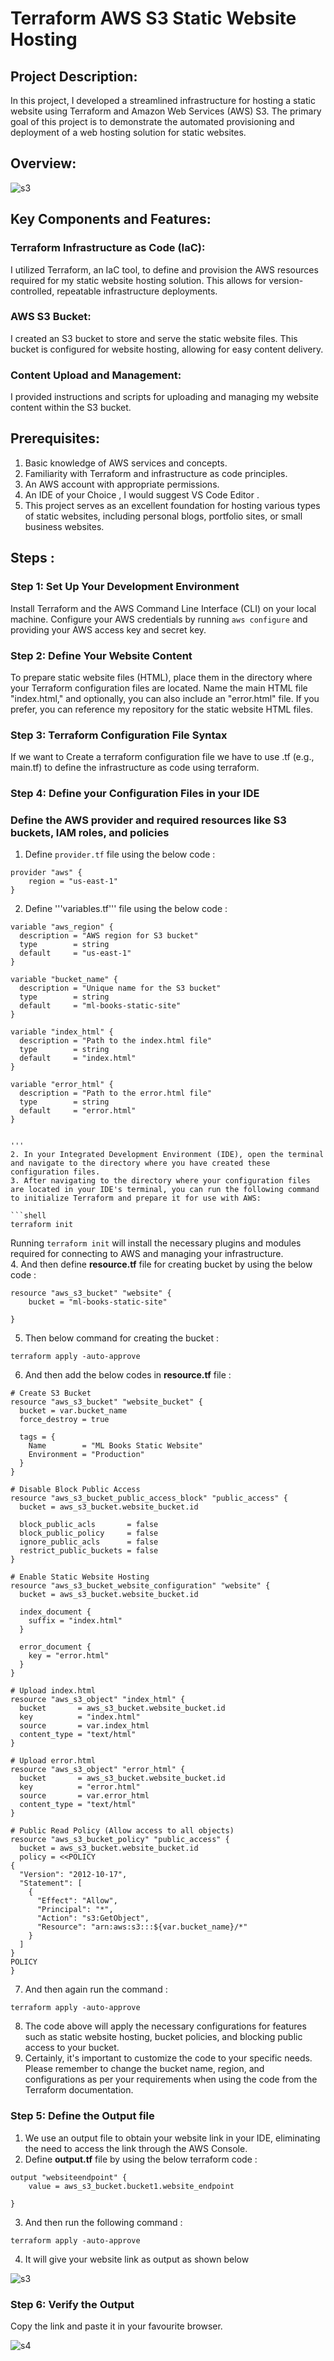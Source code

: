  #  Terraform AWS S3 Static Website Hosting

## Project Description:
In this project, I developed a streamlined infrastructure for hosting a static website using Terraform and Amazon Web Services (AWS) S3. The primary goal of this project is to demonstrate the automated provisioning and deployment of a web hosting solution for static websites.

## Overview:

![s3](https://github.com/mathesh-me/static-website-host-1/assets/144098846/ab68ff80-7841-4674-9b3c-ceac0710a39b)


## Key Components and Features:

### Terraform Infrastructure as Code (IaC):
I utilized Terraform, an IaC tool, to define and provision the AWS resources required for my static website hosting solution. This allows for version-controlled, repeatable infrastructure deployments.

### AWS S3 Bucket:
I created an S3 bucket to store and serve the static website files. This bucket is configured for website hosting, allowing for easy content delivery.

### Content Upload and Management: 
I provided instructions and scripts for uploading and managing my website content within the S3 bucket.

## Prerequisites:

1. Basic knowledge of AWS services and concepts.
2. Familiarity with Terraform and infrastructure as code principles.
3. An AWS account with appropriate permissions.
4. An IDE of your Choice , I would suggest VS Code Editor .
5. This project serves as an excellent foundation for hosting various types of static websites, including personal blogs, portfolio sites, or small business websites.


## Steps :

### Step 1: Set Up Your Development Environment

Install Terraform and the AWS Command Line Interface (CLI) on your local machine.
Configure your AWS credentials by running ```aws configure``` and providing your AWS access key and secret key.

### Step 2: Define Your Website Content

To prepare static website files (HTML), place them in the directory where your Terraform configuration files are located. Name the main HTML file "index.html," and optionally, you can also include an "error.html" file. If you prefer, you can reference my repository for the static website HTML files.

### Step 3: Terraform Configuration File Syntax

If we want to Create a terraform configuration file we have to use .tf (e.g., main.tf) to define the infrastructure as code using terraform.

### Step 4: Define your Configuration Files in your IDE
### Define the AWS provider and required resources like S3 buckets, IAM roles, and policies
1. Define ```provider.tf``` file using the below code :

```
provider "aws" {
    region = "us-east-1"
}
```
2. Define '''variables.tf''' file using the below code :

```
variable "aws_region" {
  description = "AWS region for S3 bucket"
  type        = string
  default     = "us-east-1"
}

variable "bucket_name" {
  description = "Unique name for the S3 bucket"
  type        = string
  default     = "ml-books-static-site"
}

variable "index_html" {
  description = "Path to the index.html file"
  type        = string
  default     = "index.html"
}

variable "error_html" {
  description = "Path to the error.html file"
  type        = string
  default     = "error.html"
}


'''
2. In your Integrated Development Environment (IDE), open the terminal and navigate to the directory where you have created these configuration files.
3. After navigating to the directory where your configuration files are located in your IDE's terminal, you can run the following command to initialize Terraform and prepare it for use with AWS:

```shell
terraform init
```

Running `terraform init` will install the necessary plugins and modules required for connecting to AWS and managing your infrastructure.<br>
4. And then define __resource.tf__ file for creating bucket by using the below code :

```
resource "aws_s3_bucket" "website" {
    bucket = "ml-books-static-site"
  
}
```
5. Then below command for creating the bucket :

```
terraform apply -auto-approve
```
6. And then add the below codes in __resource.tf__ file :
```
# Create S3 Bucket
resource "aws_s3_bucket" "website_bucket" {
  bucket = var.bucket_name
  force_destroy = true

  tags = {
    Name        = "ML Books Static Website"
    Environment = "Production"
  }
}

# Disable Block Public Access
resource "aws_s3_bucket_public_access_block" "public_access" {
  bucket = aws_s3_bucket.website_bucket.id

  block_public_acls       = false
  block_public_policy     = false
  ignore_public_acls      = false
  restrict_public_buckets = false
}

# Enable Static Website Hosting
resource "aws_s3_bucket_website_configuration" "website" {
  bucket = aws_s3_bucket.website_bucket.id

  index_document {
    suffix = "index.html"
  }

  error_document {
    key = "error.html"
  }
}

# Upload index.html
resource "aws_s3_object" "index_html" {
  bucket       = aws_s3_bucket.website_bucket.id
  key          = "index.html"
  source       = var.index_html
  content_type = "text/html"
}

# Upload error.html
resource "aws_s3_object" "error_html" {
  bucket       = aws_s3_bucket.website_bucket.id
  key          = "error.html"
  source       = var.error_html
  content_type = "text/html"
}

# Public Read Policy (Allow access to all objects)
resource "aws_s3_bucket_policy" "public_access" {
  bucket = aws_s3_bucket.website_bucket.id
  policy = <<POLICY
{
  "Version": "2012-10-17",
  "Statement": [
    {
      "Effect": "Allow",
      "Principal": "*",
      "Action": "s3:GetObject",
      "Resource": "arn:aws:s3:::${var.bucket_name}/*"
    }
  ]
}
POLICY
}
```

7. And then again run the command :

```
terraform apply -auto-approve
```
8. The code above will apply the necessary configurations for features such as static website hosting, bucket policies, and blocking public access to your bucket.
9. Certainly, it's important to customize the code to your specific needs. Please remember to change the bucket name, region, and configurations as per your requirements when using the code from the Terraform documentation.

### Step 5: Define the Output file

1. We use an output file to obtain your website link in your IDE, eliminating the need to access the link through the AWS Console.
2. Define __output.tf__ file by using the below terraform code :
```
output "websiteendpoint" {
    value = aws_s3_bucket.bucket1.website_endpoint
  
}
```
3. And then run the following command :

```
terraform apply -auto-approve
```
4. It will give your website link as output as shown below

![s3](https://github.com/mathesh-me/static-website-host-1/assets/144098846/90551cc8-ed1e-45c3-91b1-ffcce24666e1)

### Step 6: Verify the Output 

Copy the link and paste it in your favourite browser.

![s4](https://github.com/mathesh-me/static-website-host-1/assets/144098846/f1908092-afeb-427b-a129-cc291275f4ae)




